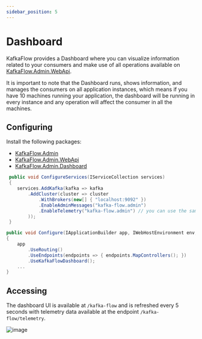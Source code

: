 ```yaml
---
sidebar_position: 5
---
```


# Dashboard

KafkaFlow provides a Dashboard where you can visualize information related to your consumers and make use of all operations available on [KafkaFlow.Admin.WebApi](https://github.com/Farfetch/kafka-flow/wiki/admin). 

It is important to note that the Dashboard runs, shows information, and manages the consumers on all application instances, which means if you have 10 machines running your application, the dashboard will be running in every instance and any operation will affect the consumer in all the machines.

## Configuring
Install the following packages:
* [KafkaFlow.Admin](https://www.nuget.org/packages/KafkaFlow.Admin/)
* [KafkaFlow.Admin.WebApi](https://www.nuget.org/packages/KafkaFlow.Admin.WebApi/)
* [KafkaFlow.Admin.Dashboard](https://www.nuget.org/packages/KafkaFlow.Admin.Dashboard/)

```csharp
 public void ConfigureServices(IServiceCollection services)
 {
    services.AddKafka(kafka => kafka
        .AddCluster(cluster => cluster
            .WithBrokers(new[] { "localhost:9092" })
            .EnableAdminMessages("kafka-flow.admin")
            .EnableTelemetry("kafka-flow.admin") // you can use the same topic used in EnableAdminMessages, if need it
        ));
 }

public void Configure(IApplicationBuilder app, IWebHostEnvironment env, IHostApplicationLifetime lifetime)
{
    app
        .UseRouting()
        .UseEndpoints(endpoints => { endpoints.MapControllers(); })
        .UseKafkaFlowDashboard();
    ...
}
```

## Accessing
The dashboard UI is available at `/kafka-flow` and is refreshed every 5 seconds with telemetry data available at the endpoint `/kafka-flow/telemetry`. 

![image](https://user-images.githubusercontent.com/233064/124478023-1d773680-dd7b-11eb-89e4-41a1f4f36a6f.png)


